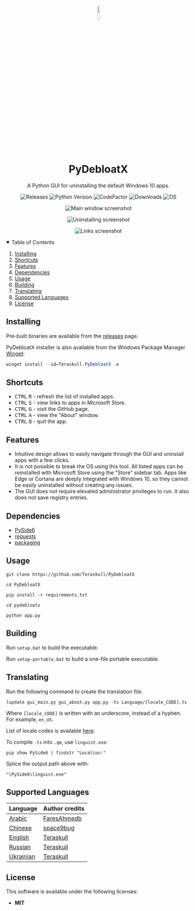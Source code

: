 <p align="center">
  <img width="10%" align="center" src="pydebloatx/icon.ico">
</p>
<h1 align="center">
  PyDebloatX
</h1>

<p align="center">
    A Python GUI for uninstalling the default Windows 10 apps.
</p>

<p align="center">
  <a style="text-decoration:none" href="https://github.com/Teraskull/PyDebloatX/releases">
    <img src="https://img.shields.io/github/v/release/Teraskull/PyDebloatX?label=Version&style=flat-square&color=00B16A" alt="Releases" />
  </a>
  <a style="text-decoration:none" href="https://www.python.org/downloads/release/python-379/">
    <img src="https://img.shields.io/badge/python-3.7+-blue.svg?color=00B16A&style=flat-square" alt="Python Version" />
  </a>
  <a style="text-decoration:none" href="https://www.codefactor.io/repository/github/teraskull/pydebloatx">
    <img src="https://www.codefactor.io/repository/github/teraskull/pydebloatx/badge?style=flat-square" alt="CodeFactor" />
  </a>
  <a style="text-decoration:none" href="https://github.com/Teraskull/PyDebloatX/releases">
    <img src="https://img.shields.io/github/downloads/teraskull/pydebloatx/total?color=00B16A&style=flat-square" alt="Downloads" />
  </a>
  <a style="text-decoration:none">
    <img src="https://img.shields.io/badge/OS-Windows%2010-blue?style=flat-square&color=00B16A" alt="OS" />
  </a>
</p>

<div align="center">

![Main window screenshot](screenshots/app_main.png)

![Uninstalling screenshot](screenshots/app_uninstall.png)

![Links screenshot](screenshots/app_links.png)

</div>


<details open="open">
  <summary>Table of Contents</summary>
  <ol>
    <li><a href="#installing">Installing</a></li>
    <li><a href="#shortcuts">Shortcuts</a></li>
    <li><a href="#features">Features</a></li>
    <li><a href="#dependencies">Dependencies</a></li>
    <li><a href="#usage">Usage</a></li>
    <li><a href="#building">Building</a></li>
    <li><a href="#translating">Translating</a></li>
    <li><a href="#supported-languages">Supported Languages</a></li>
    <li><a href="#license">License</a></li>
  </ol>
</details>

## Installing
Pre-built binaries are available from the [releases](https://github.com/Teraskull/PyDebloatX/releases) page.

PyDebloatX installer is also available from the Windows Package Manager [Winget](https://github.com/microsoft/winget-cli):

```powershell
winget install --id=Teraskull.PyDebloatX -e
```

## Shortcuts

* <kbd>CTRL</kbd> <kbd>R</kbd> - refresh the list of installed apps.
* <kbd>CTRL</kbd> <kbd>S</kbd> - view links to apps in Microsoft Store.
* <kbd>CTRL</kbd> <kbd>G</kbd> - visit the GitHub page.
* <kbd>CTRL</kbd> <kbd>A</kbd> - view the "About" window.
* <kbd>CTRL</kbd> <kbd>Q</kbd> - quit the app.

## Features

* Intuitive design allows to easily navigate through the GUI and uninstall apps with a few clicks.
* It is not possible to break the OS using this tool. All listed apps can be reinstalled with Microsoft Store using the "Store" sidebar tab. Apps like Edge or Cortana are deeply integrated with Windows 10, so they cannot be easily uninstalled without creating any issues.
* The GUI does not require elevated administrator privileges to run. It also does not save registry entries.

## Dependencies

* [PySide6](https://pypi.org/project/PySide6/)
* [requests](https://pypi.org/project/requests/)
* [packaging](https://pypi.org/project/packaging/)

## Usage

```batch
git clone https://github.com/Teraskull/PyDebloatX

cd PyDebloatX

pip install -r requirements.txt

cd pydebloatx

python app.py
```

## Building

Run `setup.bat` to build the executable.

Run `setup-portable.bat` to build a one-file portable executable.


## Translating

Run the following command to create the translation file:
```batch
lupdate gui_main.py gui_about.py app.py -ts Language/[locale_CODE].ts
```

Where `[locale_CODE]` is written with an underscore, instead of a hyphen. For example, `en_US`.

List of locale codes is available [here](http://www.lingoes.net/en/translator/langcode.htm).

To compile `.ts` into `.qm`, use `linguist.exe`:

```batch
pip show PySide6 | findstr "Location:"
```

Splice the output path above with:

```batch
"\PySide6\linguist.exe"
```

## Supported Languages
|Language|Author credits|
|---|---|
|[Arabic](https://github.com/Teraskull/PyDebloatX/blob/master/pydebloatx/Language/ar_SA.ts)|[FaresAhmedb](https://github.com/FaresAhmedb/)|
|[Chinese](https://github.com/Teraskull/PyDebloatX/blob/master/pydebloatx/Language/zh_CN.ts)|[space9bug](https://github.com/space9bug/)|
|[English](https://github.com/Teraskull/PyDebloatX/blob/master/pydebloatx/Language/en_US.ts)|[Teraskull](https://github.com/Teraskull/)|
|[Russian](https://github.com/Teraskull/PyDebloatX/blob/master/pydebloatx/Language/ru_RU.ts)|[Teraskull](https://github.com/Teraskull/)|
|[Ukrainian](https://github.com/Teraskull/PyDebloatX/blob/master/pydebloatx/Language/uk_UA.ts)|[Teraskull](https://github.com/Teraskull/)| 


## License

This software is available under the following licenses:

  * **MIT**

